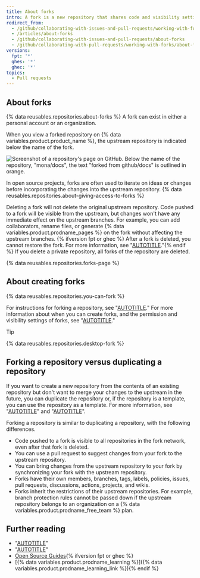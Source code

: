 ```yaml
---
title: About forks
intro: A fork is a new repository that shares code and visibility settings with the original “upstream” repository.
redirect_from:
  - /github/collaborating-with-issues-and-pull-requests/working-with-forks/about-forks
  - /articles/about-forks
  - /github/collaborating-with-issues-and-pull-requests/about-forks
  - /github/collaborating-with-pull-requests/working-with-forks/about-forks
versions:
  fpt: '*'
  ghes: '*'
  ghec: '*'
topics:
  - Pull requests
---
```


## About forks

{% data reusables.repositories.about-forks %} A fork can exist in either a personal account or an organization.

When you view a forked repository on {% data variables.product.product_name %}, the upstream repository is indicated below the name of the fork.

![Screenshot of a repository's page on GitHub. Below the name of the repository, "mona/docs", the text "forked from github/docs" is outlined in orange.](/assets/images/help/pull_requests/fork-path.png)

In open source projects, forks are often used to iterate on ideas or changes before incorporating the changes into the upstream repository. {% data reusables.repositories.about-giving-access-to-forks %}

Deleting a fork will not delete the original upstream repository. Code pushed to a fork will be visible from the upstream, but changes won't have any immediate effect on the upstream branches. For example, you can add collaborators, rename files, or generate {% data variables.product.prodname_pages %} on the fork without affecting the upstream branches. {% ifversion fpt or ghec %} After a fork is deleted, you cannot restore the fork. For more information, see "[AUTOTITLE](/repositories/creating-and-managing-repositories/restoring-a-deleted-repository)."{% endif %} If you delete a private repository, all forks of the repository are deleted.

{% data reusables.repositories.forks-page %}

## About creating forks

{% data reusables.repositories.you-can-fork %}

For instructions for forking a repository, see "[AUTOTITLE](/pull-requests/collaborating-with-pull-requests/working-with-forks/fork-a-repo)." For more information about when you can create forks, and the permission and visibility settings of forks, see "[AUTOTITLE](/pull-requests/collaborating-with-pull-requests/working-with-forks/about-permissions-and-visibility-of-forks)."

> [!TIP]
> {% data reusables.repositories.desktop-fork %}

## Forking a repository versus duplicating a repository

If you want to create a new repository from the contents of an existing repository but don't want to merge your changes to the upstream in the future, you can duplicate the repository or, if the repository is a template, you can use the repository as a template. For more information, see "[AUTOTITLE](/repositories/creating-and-managing-repositories/duplicating-a-repository)" and "[AUTOTITLE](/repositories/creating-and-managing-repositories/creating-a-repository-from-a-template)".

Forking a repository is similar to duplicating a repository, with the following differences.

* Code pushed to a fork is visible to all repositories in the fork network, even after that fork is deleted.
* You can use a pull request to suggest changes from your fork to the upstream repository.
* You can bring changes from the upstream repository to your fork by synchronizing your fork with the upstream repository.
* Forks have their own members, branches, tags, labels, policies, issues, pull requests, discussions, actions, projects, and wikis.
* Forks inherit the restrictions of their upstream repositories. For example, branch protection rules cannot be passed down if the upstream repository belongs to an organization on a {% data variables.product.prodname_free_team %} plan.

## Further reading

* "[AUTOTITLE](/pull-requests/collaborating-with-pull-requests/getting-started/about-collaborative-development-models)"
* "[AUTOTITLE](/pull-requests/collaborating-with-pull-requests/proposing-changes-to-your-work-with-pull-requests/creating-a-pull-request-from-a-fork)"
* [Open Source Guides](https://opensource.guide/){% ifversion fpt or ghec %}
* [{% data variables.product.prodname_learning %}]({% data variables.product.prodname_learning_link %}){% endif %}
